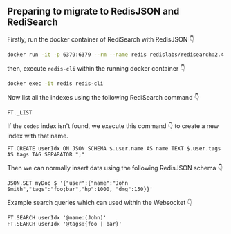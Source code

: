 ## Preparing to migrate to RedisJSON and RediSearch

Firstly, run the docker container of RediSearch with RedisJSON 👇

```bash
docker run -it -p 6379:6379 --rm --name redis redislabs/redisearch:2.4.0
```

then, execute `redis-cli` within the running docker container 👇

```bash
docker exec -it redis redis-cli
```

Now list all the indexes using the following RediSearch command 👇

```
FT._LIST
```

If the `codes` index isn't found, we execute this command 👇 to create a new index with that name.

```
FT.CREATE userIdx ON JSON SCHEMA $.user.name AS name TEXT $.user.tags AS tags TAG SEPARATOR ";"
```

Then we can normally insert data using the following RedisJSON schema 👇

```
JSON.SET myDoc $ '{"user":{"name":"John Smith","tags":"foo;bar","hp":1000, "dmg":150}}'
```

Example search queries which can used within the Websocket 👇

```
FT.SEARCH userIdx '@name:(John)'
FT.SEARCH userIdx '@tags:{foo | bar}'
```
